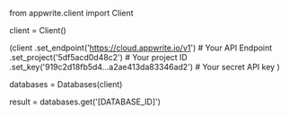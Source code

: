 from appwrite.client import Client

client = Client()

(client
  .set_endpoint('https://cloud.appwrite.io/v1') # Your API Endpoint
  .set_project('5df5acd0d48c2') # Your project ID
  .set_key('919c2d18fb5d4...a2ae413da83346ad2') # Your secret API key
)

databases = Databases(client)

result = databases.get('[DATABASE_ID]')

